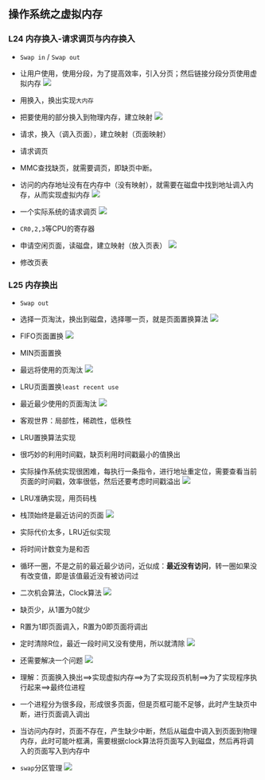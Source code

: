 ## 操作系统之虚拟内存

### L24 内存换入-请求调页与内存换入

- `Swap in` / `Swap out`
- 让用户使用，使用分段，为了提高效率，引入分页；然后链接分段分页使用虚拟内存
![](http://i.imgur.com/BEd6eVA.png)

- 用换入，换出实现`大内存`
- 把要使用的部分换入到物理内存，建立映射
![](http://i.imgur.com/ZsQlqqK.png)
- 请求，换入（调入页面），建立映射（页面映射）
- 请求调页
- MMC查找缺页，就需要调页，即缺页中断。
- 访问的内存地址没有在内存中（没有映射），就需要在磁盘中找到地址调入内存，从而实现虚拟内存
![](http://i.imgur.com/Cr9VCrP.png)

- 一个实际系统的请求调页
![](http://i.imgur.com/kRcz8ng.png)

- `CR0,2,3`等CPU的寄存器
- 申请空闲页面，读磁盘，建立映射（放入页表）
![](http://i.imgur.com/uLJ8wiB.png)
- 修改页表

### L25 内存换出

- `Swap out`
- 选择一页淘汰，换出到磁盘，选择哪一页，就是页面置换算法
![](http://i.imgur.com/87c3NYz.png)
- FIFO页面置换
![](http://i.imgur.com/8gvzdwU.png)

- MIN页面置换
- 最远将使用的页淘汰
![](http://i.imgur.com/IEHC9nU.png)

- LRU页面置换`least recent use`
- 最近最少使用的页面淘汰
![](http://i.imgur.com/pSXGlmP.png)

- 客观世界：局部性，稀疏性，低秩性
- LRU置换算法实现
- 很巧妙的利用时间戳，缺页利用时间戳最小的值换出
- 实际操作系统实现很困难，每执行一条指令，进行地址重定位，需要查看当前页面的时间戳，效率很低，然后还要考虑时间戳溢出
![](http://i.imgur.com/pd54hYu.png)

- LRU准确实现，用页码栈
- 栈顶始终是最近访问的页面
![](http://i.imgur.com/QfT3GGB.png)

- 实际代价太多，LRU近似实现
- 将时间计数变为是和否
- 循环一圈，不是之前的最近最少访问，近似成：**最近没有访问**，转一圈如果没有改变值，即是该值最近没有被访问过
- 二次机会算法，Clock算法
![](http://i.imgur.com/dvIEGfk.png)

- 缺页少，从1置为0就少
- R置为1即页面调入，R置为0即页面将调出
- 定时清除R位，最近一段时间又没有使用，所以就清除
![](http://i.imgur.com/BCyH0eX.png) 

- 还需要解决一个问题
![](http://i.imgur.com/MKZEKOa.png)

- 理解：页面换入换出==>实现虚拟内存==>为了实现段页机制==>为了实现程序执行起来==>最终位进程
- 一个进程分为很多段，形成很多页面，但是页框可能不足够，此时产生缺页中断，进行页面调入调出
- 当访问内存时，页面不存在，产生缺少中断，然后从磁盘中调入到页面到物理内存，此时可能叶框满，需要根据clock算法将页面写入到磁盘，然后再将调入的页面写入到内存中
- `swap`分区管理
![](http://i.imgur.com/kDIt0us.png)